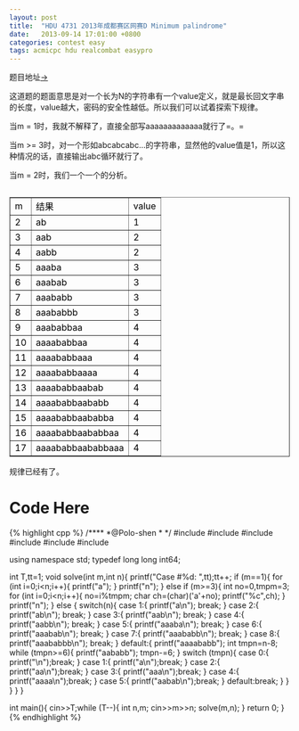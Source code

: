 ```yaml
---
layout: post
title:  "HDU 4731 2013年成都赛区网赛D Minimum palindrome"
date:   2013-09-14 17:01:00 +0800
categories: contest easy
tags: acmicpc hdu realcombat easypro
---
```


题目地址[->](http://acm.hdu.edu.cn/showproblem.php?pid=4731)

这道题的题面意思是对一个长为N的字符串有一个value定义，就是最长回文字串的长度，value越大，密码的安全性越低。所以我们可以试着探索下规律。

当m = 1时，我就不解释了，直接全部写aaaaaaaaaaaaa就行了=。=

当m >= 3时，对一个形如abcabcabc...的字符串，显然他的value值是1，所以这种情况的话，直接输出abc循环就行了。

当m = 2时，我们一个一个的分析。

<table style="color: #000000;" border="1" cellspacing="1" cellpadding="1" align="left">
<tbody>
<tr><td>m</td><td>结果</td><td>value</td></tr>
<tr><td>2</td><td>ab</td><td>1</td></tr>
<tr><td>3</td><td>aab</td><td>2</td></tr>
<tr><td>4</td><td>aabb</td><td>2</td></tr>
<tr><td>5</td><td>aaaba</td><td>3</td></tr>
<tr><td>6</td><td>aaabab</td><td>3</td></tr>
<tr><td>7</td><td>aaababb</td><td>3</td></tr>
<tr><td>8</td><td>aaababbb</td><td>3</td></tr>
<tr><td>9</td><td>aaababbaa</td><td>4</td></tr>
<tr><td>10</td><td>aaaababbaa</td><td>4</td></tr>
<tr><td>11</td><td>aaaababbaaa</td><td>4</td></tr>
<tr><td>12</td><td>aaaababbaaaa</td><td>4</td></tr>
<tr><td>13</td><td>aaaababbaabab</td><td>4</td></tr>
<tr><td>14</td><td>aaaababbaababb</td><td>4</td></tr>
<tr><td>15</td><td>aaaababbaababba</td><td>4</td></tr>
<tr><td>16</td><td>aaaababbaababbaa</td><td>4</td></tr>
<tr><td>17</td><td>aaaababbaababbaaa</td><td>4</td></tr>
</tbody>
</table>

规律已经有了。

# Code Here
{% highlight cpp %}
/****
    *@Polo-shen
    *
    */
#include <iostream>
#include <algorithm>
#include <string>
#include <cstring>
#include <cstdio>
#include <vector>

using namespace std;
typedef long long int64;

int T,tt=1;
void solve(int m,int n){
    printf("Case #%d: ",tt);tt++;
    if (m==1){
        for (int i=0;i<n;i++){
            printf("a");
        }
        printf("n");
    }
    else if (m>=3){
        int no=0,tmpm=3;
        for (int i=0;i<n;i++){
            no=i%tmpm;
            char ch=(char)('a'+no);
            printf("%c",ch);
        }
        printf("n");
    }
    else {
        switch(n){
            case 1:{ printf("a\n"); break; }
            case 2:{ printf("ab\n"); break; }
            case 3:{ printf("aab\n"); break; }
            case 4:{ printf("aabb\n"); break; }
            case 5:{ printf("aaaba\n"); break; }
            case 6:{ printf("aaabab\n"); break; }
            case 7:{ printf("aaababb\n"); break; }
            case 8:{ printf("aaababbb\n"); break; }
            default:{
                printf("aaaababb");
                int tmpn=n-8;
                while (tmpn>=6){
                    printf("aababb");
                    tmpn-=6;
                }
                switch (tmpn){
                    case 0:{ printf("\n");break; }
                    case 1:{ printf("a\n");break; }
                    case 2:{ printf("aa\n");break; }
                    case 3:{ printf("aaa\n");break; }
                    case 4:{ printf("aaaa\n");break; }
                    case 5:{ printf("aabab\n");break; }
                    default:break;
                }
            }
        }
    }
}

int main(){
    cin>>T;while (T--){
        int n,m;
        cin>>m>>n;
        solve(m,n);
    }
    return 0;
}
{% endhighlight %}
